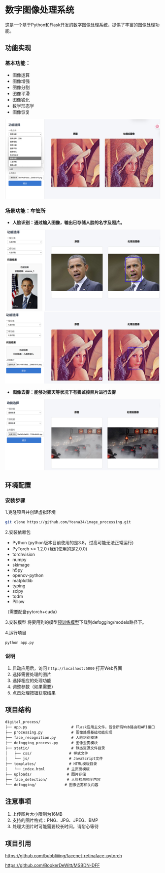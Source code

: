 # 数字图像处理系统

这是一个基于Python和Flask开发的数字图像处理系统，提供了丰富的图像处理功能。

## 功能实现
### 基本功能：
- 图像运算
- 图像增强
- 图像分割
- 图像平滑
- 图像锐化
- 数学形态学
- 图像恢复

![image1](https://github.com/Yoana34/image_processing/blob/main/images/0436d8aaf492ed7ba2e902cf6c81d07.png)
### 场景功能：车管所
- **人脸识别：通过输入图像，输出已存储人脸的名字及照片。**

![image2](https://github.com/Yoana34/image_processing/blob/main/images/296cc6ddcdd0b2339faa01f69c546e2a_.png)
![image3](https://github.com/Yoana34/image_processing/blob/main/images/c478e6c7683c273d80127dd2cbc55d1f_.png)
- **图像去雾：能够对雾天等状况下有雾监控照片进行去雾**

![image4](https://github.com/Yoana34/image_processing/blob/main/images/72d9e30edc1f2089669839a0eb35f41.png)
## 环境配置

### 安装步骤
1.克隆项目并创建虚拟环境
```bash
git clone https://github.com/Yoana34/image_processing.git
```

2.安装依赖包
* Python (python版本目前使用的是3.8，过高可能无法正常运行)
* PyTorch >= 1.2.0 (我们使用的是2.0.0)
* torchvision
* numpy
* skimage
* h5py
* opencv-python
* matplotlib
* typing
* scipy
* tqdm
* Pillow

（需要配备pytorch+cuda）

3.安装模型
将要用到的模型[预训练模型](https://drive.google.com/open?id=1da13IOlJ3FQfH6Duj_u1exmZzgXPaYXe)下载到defogging/models路径下。

4.运行项目
```bash
python app.py
```

### 说明

1. 启动应用后，访问 `http://localhost:5000` 打开Web界面
2. 选择需要处理的图片
3. 选择相应的处理功能
4. 调整参数（如果需要）
5. 点击处理按钮获取结果

## 项目结构

```
digital_process/
├── app.py                    # Flask应用主文件，包含所有Web路由和API接口
├── processing.py             # 图像处理基础功能实现
├── face_recognition.py       # 人脸识别模块
├── defogging_process.py      # 图像去雾模块
├── static/                   # 静态资源文件目录
│   ├── css/                 # 样式文件
│   └── js/                  # JavaScript文件
├── templates/               # HTML模板目录
│   └── index.html          # 主页面模板
├── uploads/                # 图片存储
├── face_detection/         # 人脸检测相关内容
└── defogging/             # 图像去雾相关内容

```

## 注意事项
1. 上传图片大小限制为16MB
2. 支持的图片格式：PNG、JPG、JPEG、BMP
3. 处理大图片时可能需要较长时间，请耐心等待

## 项目引用
https://github.com/bubbliiiing/facenet-retinaface-pytorch

https://github.com/BookerDeWitt/MSBDN-DFF

